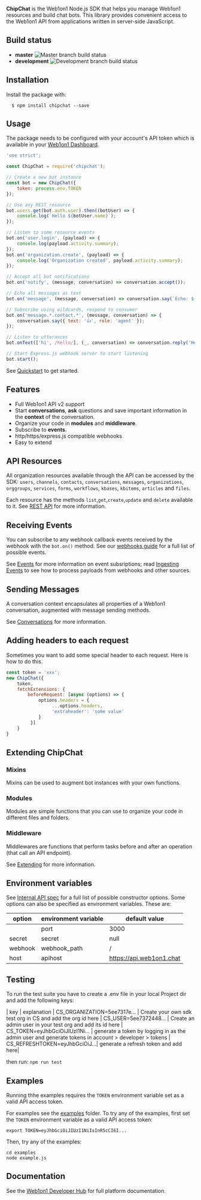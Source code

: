 **ChipChat** is the Web1on1 Node.js SDK that helps you manage Web1on1 resources and build chat bots. This library provides convenient access to the Web1on1 API from applications written in server-side JavaScript.

## Build status

 - **master** ![Master branch build status](https://chatshipper.semaphoreci.com/badges/chipchat/branches/master.svg)
 - **development** ![Development branch build status](https://chatshipper.semaphoreci.com/badges/chipchat/branches/development.svg)

## Installation

Install the package with:
```
  $ npm install chipchat --save
```

## Usage

The package needs to be configured with your account's API token which is available in your [Web1on1 Dashboard](https://app.web1on1.chat/).

```javascript
'use strict';

const ChipChat = require('chipchat');

// Create a new bot instance
const bot = new ChipChat({
    token: process.env.TOKEN
});

// Use any REST resource
bot.users.get(bot.auth.user).then((botUser) => {
    console.log(`Hello ${botUser.name}`);
});

// Listen to some resource events
bot.on('user.login', (payload) => {
    console.log(payload.activity.summary);
});
bot.on('organization.create', (payload) => {
    console.log('Organization created', payload.activity.summary);
});

// Accept all bot notifications
bot.on('notify', (message, conversation) => conversation.accept());

// Echo all messages as text
bot.on('message', (message, conversation) => conversation.say(`Echo: ${message.text}`));

// Subscribe using wildcards, respond to consumer
bot.on('message.*.contact.*', (message, conversation) => {
    conversation.say({ text: '👍', role: 'agent' });
});

// Listen to utterances
bot.onText(['hi', /hello/], (_, conversation) => conversation.reply('Hey there'));

// Start Express.js webhook server to start listening
bot.start();

```

See [Quickstart](https://github.com/chatshipper/chipchat/tree/master/docs/quickstart.md) to get started.

## Features

- Full Web1on1 API v2 support
- Start **conversations**, **ask** questions and save important information in the **context** of the conversation.
- Organize your code in **modules** and **middleware**.
- Subscribe to **events**.
- http/https/express.js compatible webhooks
- Easy to extend

## API Resources

All organization resources available through the API can be accessed by the SDK: `users`, `channels`, `contacts`, `conversations`, `messages`, `organizations`, `orggroups`, `services`, `forms`, `workflows`, `kbases`, `kbitems`, `articles` and `files`.

Each resource has the methods `list`,`get`,`create`,`update` and `delete` available to it. See [REST API](https://github.com/chatshipper/chipchat/tree/master/docs/restapi.md) for more information.

## Receiving Events

You can subscribe to any webhook callback events received by the webhook with the `bot.on()` method. See our [webhooks guide](https://developers.web1on1.chat/webhooks/events/) for a full list of possible events.

See [Events](https://github.com/chatshipper/chipchat/tree/master/docs/events.md) for more information on event subsriptions; read [Ingesting Events](https://github.com/chatshipper/chipchat/tree/master/docs/ingest.md) to see how to process payloads from webhooks and other sources.

## Sending Messages

A conversation context encapsulates all properties of a Web1on1 conversation, augmented with message sending methods.

See [Conversations](docs/conversation.md) for more information.

## Adding headers to each request

Sometimes you want to add some special header to each request. Here is how to do this.

```js
const token = 'xxx';
new ChipChat({
    token,
    fetchExtensions: {
        beforeRequest: [async (options) => {
            options.headers = {
                 ...options.headers,
                 'extraheader': 'some value'
            }
         }]
    }
}
```

## Extending ChipChat

### Mixins

Mixins can be used to augment bot instances with your own functions.

### Modules

Modules are simple functions that you can use to organize your code in different files and folders.

### Middleware

Middlewares are functions that perform tasks before and after an operation (that call an API endpoint).

See [Extending](https://github.com/chatshipper/chipchat/tree/master/docs/extending.md) for more information.

## Environment variables

See [Internal API spec](https://github.com/chatshipper/chipchat/tree/master/docs/api.md) for a full list of possible constructor options. Some options can also be specified as environment variables. These are:

| option | environment variable | default value |
| --- | --- | --- |
| |port | 3000 |
| secret | secret | null |
| webhook | webhook_path | / |
| host | apihost | https://api.web1on1.chat |

## Testing

To run the test suite you have to create a .env file in your local Project dir and add the following keys:

| key | explanation |
CS_ORGANIZATION=5ee7317e... | Create your own sdk test org in CS and add the org id here |
CS_USER=5ee7372448... | Create an admin user in your test org and add its id here |
CS_TOKEN=eyJhbGciOiJIUzI1Ni... | generate a token by logging in as the admin user and generate tokens in account > developer > tokens |
CS_REFRESHTOKEN=eyJhbGciOiJ...| generate a refresh token and add here|

then run:
`npm run test`


## Examples

Running thhe examples requires the `TOKEN` environment variable set as a valid API access token.

For examples see the [examples](https://github.com/chatshipper/chipchat/tree/master/examples) folder. To try any of the examples, first set the `TOKEN` environment variable as a valid API access token:

    export TOKEN=eyJhbGciOiJIUzI1NiIsInR5cCI6I...

Then, try any of the examples:

    cd examples
    node example.js

## Documentation

See the [Web1on1 Developer Hub](https://developers.web1on1.chat/) for full platform documentation.
